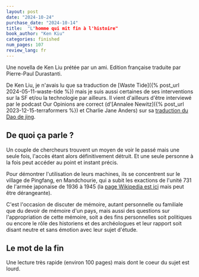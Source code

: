 ```yaml
---
layout: post
date: "2024-10-24"
purchase_date: "2024-10-14"
title:  "L"homme qui mit fin à l'histoire"
book_author: "Ken Kiu"
categories: finished
num_pages: 107
review_lang: fr
---
```


Une novella de Ken Liu prétée par un ami. Edition française traduite par Pierre-Paul Durastanti.

De Ken Liu, je n'avais lu que sa traduction de [Waste Tide]({% post_url 2024-05-11-waste-tide %}) mais je suis aussi certaines de ses interventions sur la SF et/ou la technologie par ailleurs. Il vient d'ailleurs d'être interviewé par le podcast Our Opinions are correct (d'[Annalee Newitz]({% post_url 2023-12-15-terraformers %}) et Charlie Jane Anders) sur sa [traduction du Dao de jing](https://www.ouropinionsarecorrect.com/shownotes/2024/10/17/episode-162-every-town-deserves-a-library-with-ken-liu).

## De quoi ça parle ?

Un couple de chercheurs trouvent un moyen de voir le passé mais une seule fois, l'accès étant alors définitivement détruit. Et une seule personne à la fois peut accéder au point et instant précis.

Pour démontrer l'utilisation de leurs machines, ils se concentrent sur le village de Pingfang, en Mandchourie, qui a subit les exactions de l'unité 731 de l'armée japonaise de 1936 à 1945 (la [page Wikipedia est ici](https://fr.wikipedia.org/wiki/Unit%C3%A9_731) mais peut être dérangeante).

C'est l'occasion de discuter de mémoire, autant personnelle ou familiale que du devoir de mémoire d'un pays, mais aussi des questions sur l'appropriation de cette mémoire, soit a des fins personnelles soit politiques ou encore le rôle des historiens et des archéologues et leur rapport soit disant neutre et sans émotion avec leur sujet d'étude.

## Le mot de la fin

Une lecture très rapide (environ 100 pages) mais dont le coeur du sujet est lourd.